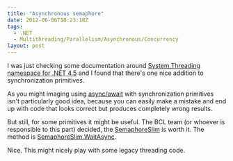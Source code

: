 ```yaml
---
title: "Asynchronous semaphore"
date: 2012-06-06T18:23:18Z
tags:
  - .NET
  - Multithreading/Parallelism/Asynchronous/Concurrency
layout: post
---
```

I was just checking some documentation around [System.Threading namespace for .NET 4.5][1] and I found that there's one nice addition to synchronization primitives.

As you might imaging using [async/await][2] with synchronization primitives isn't particularly good idea, because you can easily make a mistake and end up with code that looks correct but produces completely wrong results.

But still, for some primitives it might be useful. The BCL team (or whoever is responsible to this part) decided, the [SemaphoreSlim][3] is worth it. The method is [SemaphoreSlim.WaitAsync][4].

Nice. This might nicely play with some legacy threading code.

[1]: http://msdn.microsoft.com/en-us/library/798axes2(v=vs.110)
[2]: http://msdn.microsoft.com/en-us/library/hh191443(v=vs.110).aspx
[3]: http://msdn.microsoft.com/en-us/library/dd271035(v=vs.110)
[4]: http://msdn.microsoft.com/en-us/library/hh462788(v=vs.110).aspx